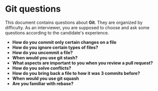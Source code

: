# Git questions

This document contains questions about **Git**. They are organized by difficulty. As an interviewer, you are supposed to choose and ask some questions according to the candidate's experience.

- **How do you commit only certain changes on a file**
- **How do you ignore certain types of files?**
- **How do you uncommit a file?**
- **When would you use git stash?**
- **What aspects are important to you when you review a pull request?**
- **How do you solve conflicts?**
- **How do you bring back a file to how it was 3 commits before?**
- **When would you use git squash**
- **Are you familiar with rebase?**
